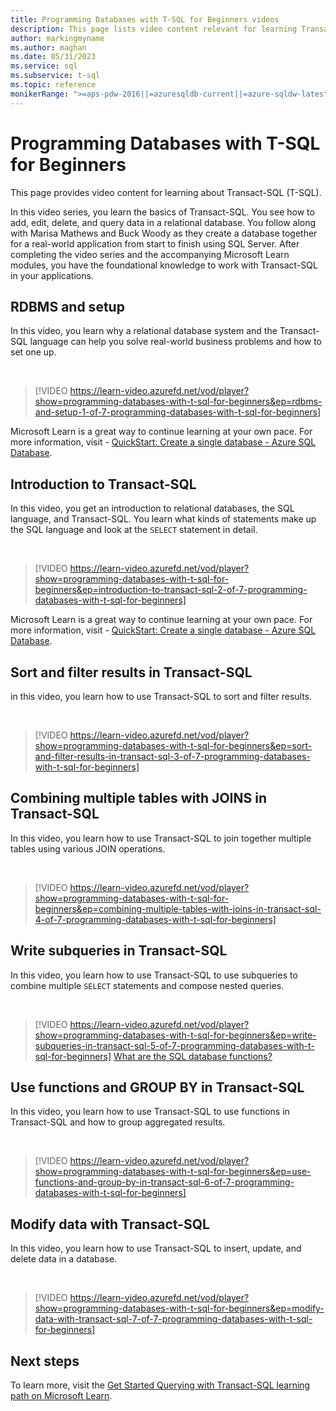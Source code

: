 ```yaml
---
title: Programming Databases with T-SQL for Beginners videos
description: This page lists video content relevant for learning Transact-SQL (T-SQL).
author: markingmyname
ms.author: maghan
ms.date: 05/31/2023
ms.service: sql
ms.subservice: t-sql
ms.topic: reference
monikerRange: ">=aps-pdw-2016||=azuresqldb-current||=azure-sqldw-latest||>=sql-server-2016||>=sql-server-linux-2017||=azuresqldb-mi-current"
---
```


# Programming Databases with T-SQL for Beginners

This page provides video content for learning about Transact-SQL (T-SQL).

In this video series, you learn the basics of Transact-SQL. You see how to add, edit, delete, and query data in a relational database. You follow along with Marisa Mathews and Buck Woody as they create a database together for a real-world application from start to finish using SQL Server. After completing the video series and the accompanying Microsoft Learn modules, you have the foundational knowledge to work with Transact-SQL in your applications.

## RDBMS and setup

In this video, you learn why a relational database system and the Transact-SQL language can help you solve real-world business problems and how to set one up.

&nbsp;

> [!VIDEO https://learn-video.azurefd.net/vod/player?show=programming-databases-with-t-sql-for-beginners&ep=rdbms-and-setup-1-of-7-programming-databases-with-t-sql-for-beginners]

Microsoft Learn is a great way to continue learning at your own pace. For more information, visit - [QuickStart: Create a single database - Azure SQL Database](../../azure-sql/database/single-database-create-quickstart.md).

## Introduction to Transact-SQL

In this video, you get an introduction to relational databases, the SQL language, and Transact-SQL. You learn what kinds of statements make up the SQL language and look at the `SELECT` statement in detail.

&nbsp;

> [!VIDEO https://learn-video.azurefd.net/vod/player?show=programming-databases-with-t-sql-for-beginners&ep=introduction-to-transact-sql-2-of-7-programming-databases-with-t-sql-for-beginners]

Microsoft Learn is a great way to continue learning at your own pace. For more information, visit - [QuickStart: Create a single database - Azure SQL Database](../../azure-sql/database/single-database-create-quickstart.md).

## Sort and filter results in Transact-SQL

in this video, you learn how to use Transact-SQL to sort and filter results.

&nbsp;

> [!VIDEO https://learn-video.azurefd.net/vod/player?show=programming-databases-with-t-sql-for-beginners&ep=sort-and-filter-results-in-transact-sql-3-of-7-programming-databases-with-t-sql-for-beginners]

## Combining multiple tables with JOINS in Transact-SQL

In this video, you learn how to use Transact-SQL to join together multiple tables using various JOIN operations.

&nbsp;

> [!VIDEO https://learn-video.azurefd.net/vod/player?show=programming-databases-with-t-sql-for-beginners&ep=combining-multiple-tables-with-joins-in-transact-sql-4-of-7-programming-databases-with-t-sql-for-beginners]

## Write subqueries in Transact-SQL

In this video, you learn how to use Transact-SQL to use subqueries to combine multiple `SELECT` statements and compose nested queries.

&nbsp;

> [!VIDEO https://learn-video.azurefd.net/vod/player?show=programming-databases-with-t-sql-for-beginners&ep=write-subqueries-in-transact-sql-5-of-7-programming-databases-with-t-sql-for-beginners]
[What are the SQL database functions?](functions/functions.md)

## Use functions and GROUP BY in Transact-SQL

In this video, you learn how to use Transact-SQL to use functions in Transact-SQL and how to group aggregated results.

&nbsp;

> [!VIDEO https://learn-video.azurefd.net/vod/player?show=programming-databases-with-t-sql-for-beginners&ep=use-functions-and-group-by-in-transact-sql-6-of-7-programming-databases-with-t-sql-for-beginners]

## Modify data with Transact-SQL

In this video, you learn how to use Transact-SQL to insert, update, and delete data in a database.

&nbsp;

> [!VIDEO https://learn-video.azurefd.net/vod/player?show=programming-databases-with-t-sql-for-beginners&ep=modify-data-with-transact-sql-7-of-7-programming-databases-with-t-sql-for-beginners]

## Next steps

To learn more, visit the [Get Started Querying with Transact-SQL learning path on Microsoft Learn](https://aka.ms/learntsql).
